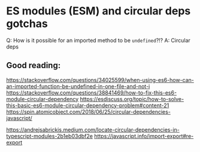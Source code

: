 # ES modules (ESM) and circular deps gotchas


Q: How is it possible for an imported method to be `undefined`?!?
A: Circular deps


## Good reading:
https://stackoverflow.com/questions/34025599/when-using-es6-how-can-an-imported-function-be-undefined-in-one-file-and-not-i
https://stackoverflow.com/questions/38841469/how-to-fix-this-es6-module-circular-dependency
https://esdiscuss.org/topic/how-to-solve-this-basic-es6-module-circular-dependency-problem#content-21
https://spin.atomicobject.com/2018/06/25/circular-dependencies-javascript/


https://andrejsabrickis.medium.com/locate-circular-dependencies-in-typescript-modules-2b1eb03dbf2e
https://javascript.info/import-export#re-export
